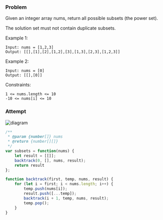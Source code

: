 ### Problem

Given an integer array nums, return all possible subsets (the power set).

The solution set must not contain duplicate subsets.

Example 1:
```
Input: nums = [1,2,3]
Output: [[],[1],[2],[1,2],[3],[1,3],[2,3],[1,2,3]]
```
Example 2:
```
Input: nums = [0]
Output: [[],[0]]
```

Constraints:
```
1 <= nums.length <= 10
-10 <= nums[i] <= 10
```

### Attempt

![diagram](https://assets.leetcode.com/static_assets/discuss/uploads/files/1503221799085-78.subsets-resized.png)

```javascript
/**
 * @param {number[]} nums
 * @return {number[][]}
 */
var subsets = function(nums) {
    let result = [[]];
    backtrack(0, [], nums, result);
    return result
};

function backtrack(first, temp, nums, result) {
    for (let i = first; i < nums.length; i++) {
        temp.push(nums[i]);
        result.push([...temp]);
        backtrack(i + 1, temp, nums, result);
        temp.pop();
    }
}
```

